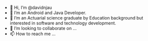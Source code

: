 - 👋 Hi, I’m @davidnjau
- 👀 I’m an Android and Java Developer.
- 🌱 I’m an Actuarial science graduate by Education background but interested in software and technology development.
- 💞️ I’m looking to collaborate on ...
- 📫 How to reach me ...

<!---
davidnjau/davidnjau is a ✨ special ✨ repository because its `README.md` (this file) appears on your GitHub profile.
You can click the Preview link to take a look at your changes.
--->
